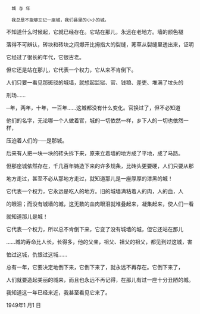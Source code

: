       城 与 年  

      我总是不能够忘记一座城，我们县里的小小的城。

  不知道什么时候起，它就已经存在。它站在那儿，永远在老地方。墙的颜色褪

 落得不可辨认，砖块和砖块之间爆开比拇指大的裂缝，莠草从裂缝里透出来，证明

 它经过了很长的年代，它很古老。

  但它还是站在那儿，它代表一个权力，它从来不肯倒下。

  人们只要一看见那斑驳的城墙，就想起监狱、官、钱粮、差吏、堆满了坟头的

 刑场……

  ─年，两年，十年，一百年……这城都没有什么变化。官换过了，但不必知道

 他们的名字，无论哪一个人做着官，城的一切依然—样，乡下人的一切也依然一样，

 压迫着人们的─—是那城。

  后来有人把一块一块的砖头拆下来，原来立着墙的地方成了平地，成了马路。

 但那座城依然存在，千几百年铸造下来的许多规条，比砖头更要硬，人们只要从那

 地方走过，甚至不必从那地方走过，就知道那儿是一座厚厚的漆黑的城！

  它代表一个权力，它永远是吃人的地方。旧的城墙满粘着人的肉，人的血，人

 的眼泪；而没有城墙的城，这无数的血肉眼泪就堆叠起来，凝集起来，使人们一看

 就知道那儿是城！

  它代表一个权力，所以总不肯倒下来，它变了没有城墙的城，但它还站在那儿

 ……城的寿命比人长，长得多，他的父亲，祖父、祖父的祖父，都见到过这城，害

 怕过这城，仇恨过这城……

  总有一年，它要决定地倒下来，它倒下来了，就永远不再存在。它倒下来了，

 人们就要造起美丽的城来，而且也永远不再记得，在那儿有过一座十分丑陋的城。

  我知道这一年已经来近，我甚至看见它来了。

  1949年1 月1 日

